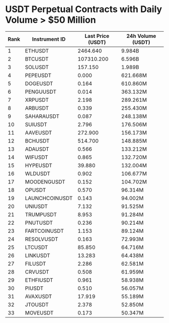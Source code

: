 # USDT Perpetual Contracts with Daily Volume > $50 Million

| Rank | Instrument ID | Last Price (USDT) | 24h Volume (USDT) |
|------|---------------|-------------------|-------------------|
| 1 | ETHUSDT | 2464.640 | 9.984B |
| 2 | BTCUSDT | 107310.200 | 6.596B |
| 3 | SOLUSDT | 157.150 | 1.989B |
| 4 | PEPEUSDT | 0.000 | 621.668M |
| 5 | DOGEUSDT | 0.164 | 610.860M |
| 6 | PENGUUSDT | 0.014 | 363.132M |
| 7 | XRPUSDT | 2.198 | 289.261M |
| 8 | ARBUSDT | 0.339 | 255.430M |
| 9 | SAHARAUSDT | 0.087 | 248.138M |
| 10 | SUIUSDT | 2.796 | 176.506M |
| 11 | AAVEUSDT | 272.900 | 156.173M |
| 12 | BCHUSDT | 514.700 | 148.885M |
| 13 | ADAUSDT | 0.566 | 133.212M |
| 14 | WIFUSDT | 0.865 | 132.720M |
| 15 | HYPEUSDT | 39.880 | 132.004M |
| 16 | WLDUSDT | 0.902 | 106.677M |
| 17 | MOODENGUSDT | 0.152 | 104.702M |
| 18 | OPUSDT | 0.570 | 96.314M |
| 19 | LAUNCHCOINUSDT | 0.143 | 94.002M |
| 20 | UNIUSDT | 7.132 | 91.525M |
| 21 | TRUMPUSDT | 8.953 | 91.284M |
| 22 | PNUTUSDT | 0.236 | 90.214M |
| 23 | FARTCOINUSDT | 1.153 | 89.124M |
| 24 | RESOLVUSDT | 0.163 | 72.993M |
| 25 | LTCUSDT | 85.850 | 64.716M |
| 26 | LINKUSDT | 13.283 | 64.438M |
| 27 | FILUSDT | 2.286 | 62.581M |
| 28 | CRVUSDT | 0.508 | 61.959M |
| 29 | ETHFIUSDT | 0.961 | 58.938M |
| 30 | PIUSDT | 0.510 | 56.057M |
| 31 | AVAXUSDT | 17.919 | 55.189M |
| 32 | JTOUSDT | 2.378 | 52.850M |
| 33 | MOVEUSDT | 0.173 | 50.347M |

